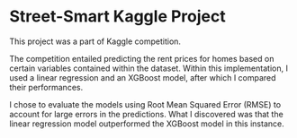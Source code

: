 # Street-Smart Kaggle Project

This project was a part of Kaggle competition.

The competition entailed predicting the rent prices for homes based on certain variables contained within the dataset. Within this implementation, I used a linear regression and an XGBoost model, after which I compared their performances.

I chose to evaluate the models using Root Mean Squared Error (RMSE) to account for large errors in the predictions. What I discovered was that the linear regression model outperformed the XGBoost model in this instance.
